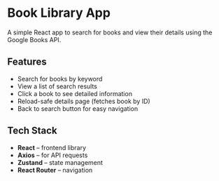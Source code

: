 # Book Library App

A simple React app to search for books and view their details using the Google Books API.

## Features

- Search for books by keyword
- View a list of search results
- Click a book to see detailed information
- Reload-safe details page (fetches book by ID)
- Back to search button for easy navigation

## Tech Stack

- **React** – frontend library
- **Axios** – for API requests
- **Zustand** – state management
- **React Router** – navigation

